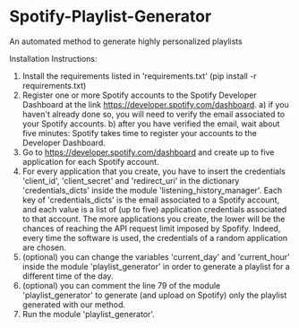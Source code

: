# Spotify-Playlist-Generator
An automated method to generate highly personalized playlists

Installation Instructions:
1) Install the requirements listed in 'requirements.txt' (pip install -r requirements.txt)
2) Register one or more Spotify accounts to the Spotify Developer Dashboard at the link https://developer.spotify.com/dashboard.
  a) if you haven't already done so, you will need to verify the email associated to your Spotify accounts.
  b) after you have verified the email,  wait about five minutes: Spotify takes time to register your accounts to the Developer Dashboard.
3) Go to https://developer.spotify.com/dashboard and create up to five application for each Spotify account.
4) For every application that you create, you have to insert the credentials 'client_id', 'client_secret' and 'redirect_uri' in the dictionary 'credentials_dicts' inside the module 'listening_history_manager'. Each key of 'credentials_dicts' is the email associated to a Spotify account, and each value is a list of (up to five) application credentials associated to that account. The more applications you create, the lower will be the chances of reaching the API request limit imposed by Spofify. Indeed, every time the software is used, the credentials of a random application are chosen. 
5) (optional) you can change the variables 'current_day' and 'current_hour' inside the module 'playlist_generator' in order to generate a playlist for a different time of the day.
6) (optional) you can comment the line 79 of the module 'playlist_generator' to generate (and upload on Spotify) only the playlist generated with our method.
7) Run the module 'playlist_generator'.

